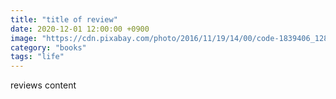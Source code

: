 ```yaml
---
title: "title of review"
date: 2020-12-01 12:00:00 +0900
image: "https://cdn.pixabay.com/photo/2016/11/19/14/00/code-1839406_1280.jpg"
category: "books"
tags: "life"
---
```


reviews content
